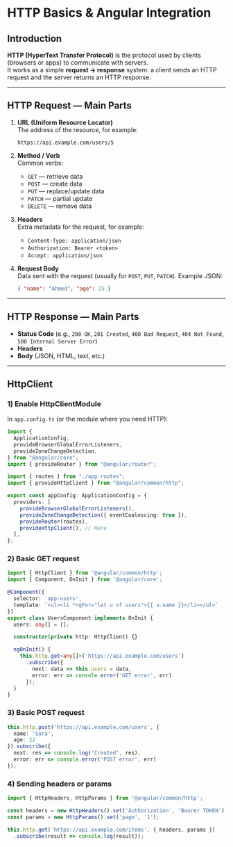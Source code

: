 # HTTP Basics & Angular Integration

## Introduction
**HTTP (HyperText Transfer Protocol)** is the protocol used by clients (browsers or apps) to communicate with servers.  
It works as a simple **request → response** system: a client sends an HTTP request and the server returns an HTTP response.


---

## HTTP Request — Main Parts

1. **URL (Uniform Resource Locator)**  
   The address of the resource, for example:
   ```
   https://api.example.com/users/5
   ```

2. **Method / Verb**  
   Common verbs:
   - `GET` — retrieve data
   - `POST` — create data
   - `PUT` — replace/update data
   - `PATCH` — partial update
   - `DELETE` — remove data

3. **Headers**  
   Extra metadata for the request, for example:
   - `Content-Type: application/json`
   - `Authorization: Bearer <token>`
   - `Accept: application/json`

4. **Request Body**  
   Data sent with the request (usually for `POST`, `PUT`, `PATCH`). Example JSON:
   ```json
   { "name": "Ahmed", "age": 25 }
   ```

---

## HTTP Response — Main Parts
- **Status Code** (e.g., `200 OK`, `201 Created`, `400 Bad Request`, `404 Not Found`, `500 Internal Server Error`)
- **Headers**
- **Body** (JSON, HTML, text, etc.)

---

## HttpClient

### 1) Enable HttpClientModule
In `app.config.ts` (or the module where you need HTTP):
```ts
import {
  ApplicationConfig,
  provideBrowserGlobalErrorListeners,
  provideZoneChangeDetection,
} from "@angular/core";
import { provideRouter } from "@angular/router";

import { routes } from "./app.routes";
import { provideHttpClient } from "@angular/common/http";

export const appConfig: ApplicationConfig = {
  providers: [
    provideBrowserGlobalErrorListeners(),
    provideZoneChangeDetection({ eventCoalescing: true }),
    provideRouter(routes),
    provideHttpClient(), // Here
  ],
};
```

### 2) Basic GET request
```ts
import { HttpClient } from '@angular/common/http';
import { Component, OnInit } from '@angular/core';

@Component({
  selector: 'app-users',
  template: `<ul><li *ngFor="let u of users">{{ u.name }}</li></ul>`
})
export class UsersComponent implements OnInit {
  users: any[] = [];

  constructor(private http: HttpClient) {}

  ngOnInit() {
    this.http.get<any[]>('https://api.example.com/users')
      .subscribe({
        next: data => this.users = data,
        error: err => console.error('GET error', err)
      });
  }
}
```

### 3) Basic POST request
```ts
this.http.post('https://api.example.com/users', {
  name: 'Sara',
  age: 22
}).subscribe({
  next: res => console.log('Created', res),
  error: err => console.error('POST error', err)
});
```

### 4) Sending headers or params
```ts
import { HttpHeaders, HttpParams } from '@angular/common/http';

const headers = new HttpHeaders().set('Authorization', 'Bearer TOKEN');
const params = new HttpParams().set('page', '1');

this.http.get('https://api.example.com/items', { headers, params })
  .subscribe(result => console.log(result));
```
